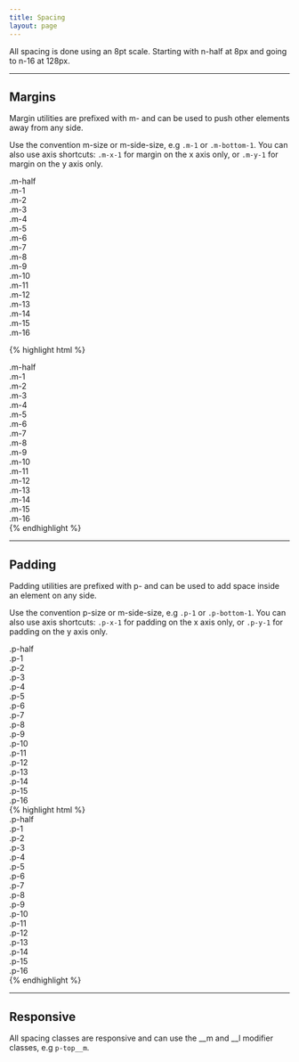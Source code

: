 ```yaml
---
title: Spacing
layout: page
---
```


<p class="t-4">All spacing is done using an 8pt scale. Starting with n-half at 8px and going to n-16 at 128px.</p>

<hr />

## Margins
<p class="t-4">Margin utilities are prefixed with m- and can be used to push other elements away from any side.</p>

<p>Use the convention m-size or m-side-size, e.g <code>.m-1</code> or <code>.m-bottom-1</code>. You can also use axis shortcuts: <code>.m-x-1</code> for margin on the x axis only, or <code>.m-y-1</code> for margin on the y axis only.</p>

<div class="p-1 bg-c-g300 m-bottom-half">.m-half</div>
<div class="p-1 bg-c-g300 m-bottom-1">.m-1</div>
<div class="p-1 bg-c-g300 m-bottom-2">.m-2</div>
<div class="p-1 bg-c-g300 m-bottom-3">.m-3</div>
<div class="p-1 bg-c-g300 m-bottom-4">.m-4</div>
<div class="p-1 bg-c-g300 m-bottom-5">.m-5</div>
<div class="p-1 bg-c-g300 m-bottom-6">.m-6</div>
<div class="p-1 bg-c-g300 m-bottom-7">.m-7</div>
<div class="p-1 bg-c-g300 m-bottom-8">.m-8</div>
<div class="p-1 bg-c-g300 m-bottom-9">.m-9</div>
<div class="p-1 bg-c-g300 m-bottom-10">.m-10</div>
<div class="p-1 bg-c-g300 m-bottom-11">.m-11</div>
<div class="p-1 bg-c-g300 m-bottom-12">.m-12</div>
<div class="p-1 bg-c-g300 m-bottom-13">.m-13</div>
<div class="p-1 bg-c-g300 m-bottom-14">.m-14</div>
<div class="p-1 bg-c-g300 m-bottom-15">.m-15</div>
<div class="p-1 bg-c-g300 m-bottom-16">.m-16</div>

{% highlight html %}
<div class="m-half">.m-half</div>
<div class="m-1">.m-1</div>
<div class="m-2">.m-2</div>
<div class="m-3">.m-3</div>
<div class="m-4">.m-4</div>
<div class="m-5">.m-5</div>
<div class="m-6">.m-6</div>
<div class="m-7">.m-7</div>
<div class="m-8">.m-8</div>
<div class="m-9">.m-9</div>
<div class="m-10">.m-10</div>
<div class="m-11">.m-11</div>
<div class="m-12">.m-12</div>
<div class="m-13">.m-13</div>
<div class="m-14">.m-14</div>
<div class="m-15">.m-15</div>
<div class="m-16">.m-16</div>
{% endhighlight %}

<hr />

## Padding
<p class="t-l">Padding utilities are prefixed with p- and can be used to add space inside an element on any side.</p>

<p>Use the convention p-size or m-side-size, e.g <code>.p-1</code> or <code>.p-bottom-1</code>. You can also use axis shortcuts: <code>.p-x-1</code> for padding on the x axis only, or <code>.p-y-1</code> for padding on the y axis only.</p>
<div class="m-bottom-1 bg-c-g300 p-half">.p-half</div>
<div class="m-bottom-1 bg-c-g300 p-1">.p-1</div>
<div class="m-bottom-1 bg-c-g300 p-2">.p-2</div>
<div class="m-bottom-1 bg-c-g300 p-3">.p-3</div>
<div class="m-bottom-1 bg-c-g300 p-4">.p-4</div>
<div class="m-bottom-1 bg-c-g300 p-5">.p-5</div>
<div class="m-bottom-1 bg-c-g300 p-6">.p-6</div>
<div class="m-bottom-1 bg-c-g300 p-7">.p-7</div>
<div class="m-bottom-1 bg-c-g300 p-8">.p-8</div>
<div class="m-bottom-1 bg-c-g300 p-9">.p-9</div>
<div class="m-bottom-1 bg-c-g300 p-10">.p-10</div>
<div class="m-bottom-1 bg-c-g300 p-11">.p-11</div>
<div class="m-bottom-1 bg-c-g300 p-12">.p-12</div>
<div class="m-bottom-1 bg-c-g300 p-13">.p-13</div>
<div class="m-bottom-1 bg-c-g300 p-14">.p-14</div>
<div class="m-bottom-1 bg-c-g300 p-15">.p-15</div>
<div class="m-bottom-1 bg-c-g300 p-16">.p-16</div>
{% highlight html %}
<div class="p-half">.p-half</div>
<div class="p-1">.p-1</div>
<div class="p-2">.p-2</div>
<div class="p-3">.p-3</div>
<div class="p-4">.p-4</div>
<div class="p-5">.p-5</div>
<div class="p-6">.p-6</div>
<div class="p-7">.p-7</div>
<div class="p-8">.p-8</div>
<div class="p-9">.p-9</div>
<div class="p-10">.p-10</div>
<div class="p-11">.p-11</div>
<div class="p-12">.p-12</div>
<div class="p-13">.p-13</div>
<div class="p-14">.p-14</div>
<div class="p-15">.p-15</div>
<div class="p-16">.p-16</div>
{% endhighlight %}

<hr />

## Responsive

All spacing classes are responsive and can use the __m and __l modifier classes, e.g `p-top__m`.
